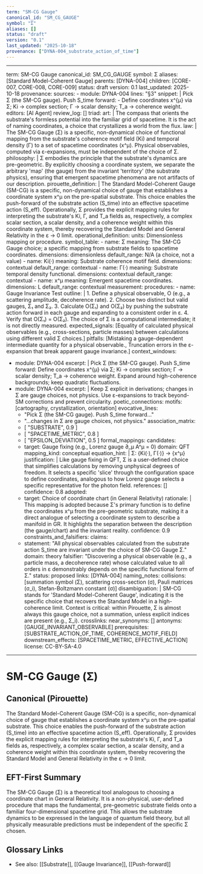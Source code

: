 ```yaml
---
term: "SM-CG Gauge"
canonical_id: "SM_CG_GAUGE"
symbol: "Σ"
aliases: []
status: "draft"
version: "0.1"
last_updated: "2025-10-18"
provenance: ["DYNA-004_substrate_action_of_time"]
---
```


---
term: SM-CG Gauge
canonical_id: SM_CG_GAUGE
symbol: Σ
aliases: [Standard Model-Coherent Gauge]
parents: [DYNA-004]
children: [CORE-007, CORE-008, CORE-009]
status: draft
version: 0.1
last_updated: 2025-10-18
provenance:
  sources:
    - module: DYNA-004
      lines: "§3"
      snippet: |
        Pick Σ (the SM-CG gauge). Push S_time forward:
        - Define coordinates x^{μ} via Σ; Ki → complex section; Γ → scalar density; T_a → coherence weight.
  editors: [AI Agent]
  review_log: []
triad:
  art: |
    The compass that orients the substrate's formless potential into the familiar grid of spacetime. It is the act of naming coordinates, a choice that crystallizes a world from the flux.
  law: |
    The SM-CG Gauge (Σ) is a specific, non-dynamical choice of functional mapping from the substrate's coherence motif field (Ki) and temporal density (Γ) to a set of spacetime coordinates (x^μ). Physical observables, computed via ε-expansions, must be independent of the choice of Σ.
  philosophy: |
    Σ embodies the principle that the substrate's dynamics are pre-geometric. By explicitly choosing a coordinate system, we separate the arbitrary 'map' (the gauge) from the invariant 'territory' (the substrate physics), ensuring that emergent spacetime phenomena are not artifacts of our description.
pirouette_definition: |
  The Standard Model-Coherent Gauge (SM-CG) is a specific, non-dynamical choice of gauge that establishes a coordinate system x^μ on the pre-spatial substrate. This choice enables the push-forward of the substrate action (S_time) into an effective spacetime action (S_eff). Operationally, Σ provides the explicit mapping rules for interpreting the substrate's Ki, Γ, and T_a fields as, respectively, a complex scalar section, a scalar density, and a coherence weight within this coordinate system, thereby recovering the Standard Model and General Relativity in the ε → 0 limit.
operational_definition:
  units: Dimensionless mapping or procedure.
  symbol_table:
    - name: Σ
      meaning: The SM-CG Gauge choice; a specific mapping from substrate fields to spacetime coordinates.
      dimensions: dimensionless
      default_range: N/A (a choice, not a value)
    - name: Ki(·)
      meaning: Substrate coherence motif field.
      dimensions: contextual
      default_range: contextual
    - name: Γ(·)
      meaning: Substrate temporal density functional.
      dimensions: contextual
      default_range: contextual
    - name: x^μ
      meaning: Emergent spacetime coordinates.
      dimensions: L
      default_range: contextual
  measurement:
    procedures:
      - name: Gauge Invariance Test
        outline: |
          1. Define a physical observable, O (e.g., a scattering amplitude, decoherence rate).
          2. Choose two distinct but valid gauges, Σ₁ and Σ₂.
          3. Calculate O(Σ₁) and O(Σ₂) by pushing the substrate action forward in each gauge and expanding to a consistent order in ε.
          4. Verify that O(Σ₁) = O(Σ₂). The choice of Σ is a computational intermediate; it is not directly measured.
        expected_signals: [Equality of calculated physical observables (e.g., cross-sections, particle masses) between calculations using different valid Σ choices.]
        pitfalls: [Mistaking a gauge-dependent intermediate quantity for a physical observable., Truncation errors in the ε-expansion that break apparent gauge invariance.]
context_windows:
  - module: DYNA-004
    excerpt: |
      Pick Σ (the SM-CG gauge). Push S_time forward: Define coordinates x^{μ} via Σ; Ki → complex section; Γ → scalar density; T_a → coherence weight. Expand around high-coherence backgrounds; keep quadratic fluctuations.
  - module: DYNA-004
    excerpt: |
      Keep Σ explicit in derivations; changes in Σ are gauge choices, not physics. Use ε-expansions to track beyond-SM corrections and prevent circularity.
poetic_connections:
  motifs: [cartography, crystallization, orientation]
  evocative_lines:
    - "Pick Σ (the SM-CG gauge). Push S_time forward..."
    - "...changes in Σ are gauge choices, not physics."
  association_matrix:
    - [ "SUBSTRATE", 0.9 ]
    - [ "SPACETIME_METRIC", 0.8 ]
    - [ "EPSILON_DEVIATION", 0.5 ]
formal_mappings:
  candidates:
    - target: Gauge fixing (e.g., Lorenz gauge ∂_μ A^μ = 0)
      domain: QFT
      mapping_kind: conceptual
      equation_hint: |
        Σ: {Ki(·), Γ(·)} → {x^μ}
      justification: |
        Like gauge fixing in QFT, Σ is a user-defined choice that simplifies calculations by removing unphysical degrees of freedom. It selects a specific 'slice' through the configuration space to define coordinates, analogous to how Lorenz gauge selects a specific representative for the photon field.
      references: []
      confidence: 0.8
  adopted:
    - target: Choice of coordinate chart (in General Relativity)
      rationale: |
        This mapping is adopted because Σ's primary function is to define the coordinates x^μ from the pre-geometric substrate, making it a direct analogue of selecting a coordinate system to describe a manifold in GR. It highlights the separation between the description (the gauge/chart) and the invariant reality.
      confidence: 0.9
constraints_and_falsifiers:
  claims:
    - statement: "All physical observables calculated from the substrate action S_time are invariant under the choice of SM-CG Gauge Σ."
      domain: theory
      falsifier: "Discovering a physical observable (e.g., a particle mass, a decoherence rate) whose calculated value to all orders in ε demonstrably depends on the specific functional form of Σ."
      status: proposed
      links: [DYNA-004]
naming_notes:
  collisions: [summation symbol (Σ), scattering cross-section (σ), Pauli matrices (σ_i), Stefan-Boltzmann constant (σ)]
  disambiguation: |
    SM-CG stands for 'Standard Model-Coherent Gauge', indicating it is the specific choice that recovers the Standard Model in a high-coherence limit. Context is critical: within Pirouette, Σ is almost always this gauge choice, not a summation, unless explicit indices are present (e.g., Σ_i).
crosslinks:
  near_synonyms: []
  antonyms: [GAUGE_INVARIANT_OBSERVABLE]
  prerequisites: [SUBSTRATE_ACTION_OF_TIME, COHERENCE_MOTIF_FIELD]
  downstream_effects: [SPACETIME_METRIC, EFFECTIVE_ACTION]
license: CC-BY-SA-4.0
---

# SM-CG Gauge (Σ)

## Canonical (Pirouette)
The Standard Model-Coherent Gauge (SM-CG) is a specific, non-dynamical choice of gauge that establishes a coordinate system x^μ on the pre-spatial substrate. This choice enables the push-forward of the substrate action (S_time) into an effective spacetime action (S_eff). Operationally, Σ provides the explicit mapping rules for interpreting the substrate's Ki, Γ, and T_a fields as, respectively, a complex scalar section, a scalar density, and a coherence weight within this coordinate system, thereby recovering the Standard Model and General Relativity in the ε → 0 limit.

## EFT-First Summary
The SM-CG Gauge (Σ) is a theoretical tool analogous to choosing a coordinate chart in General Relativity. It is a non-physical, user-defined procedure that maps the fundamental, pre-geometric substrate fields onto a familiar four-dimensional spacetime grid. This allows the substrate dynamics to be expressed in the language of quantum field theory, but all physically measurable predictions must be independent of the specific Σ chosen.

## Glossary Links
- See also: [[Substrate]], [[Gauge Invariance]], [[Push-forward]]